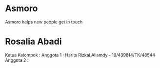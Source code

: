 # Asmoro
Asmoro helps new people get in touch

# Rosalia Abadi
Ketua Kelompok : 
Anggota 1 : Harits Rizkal Aliamdy - 19/439814/TK/48544 </br>
Anggota 2 : 


